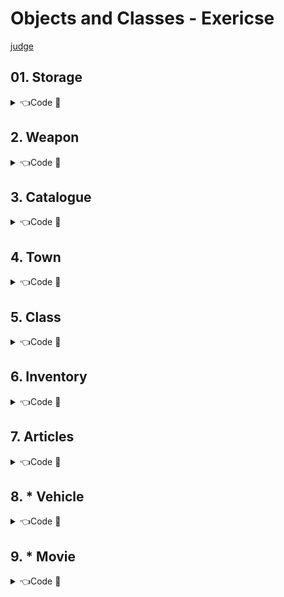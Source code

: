 # Objects and Classes - Exericse

[judge](https://judge.softuni.org/Contests/1734)

## 01. Storage

<details> <summary>👈Code 🐍 </summary>

```Python
class Storage:
    storage = []

    def __init__(self, capacity):
        self.capacity = capacity

    def add_product(self, product: str):
        if self.capacity > len(Storage.storage):
            Storage.storage.append(product)

    def get_products(self):
        return Storage.storage

```

</details>

## 2.	Weapon

<details> <summary>👈Code 🐍 </summary>

```Python
class Weapon:
    def __init__(self, bullets: int):
        self.bullets = bullets

    def shoot(self):
        if self.bullets > 0:
            self.bullets -= 1
            return "shooting..."
        return "no bullets left"

    def __repr__(self):
        return f"Remaining bullets: {self.bullets}"

```

</details>

## 3.	Catalogue

<details> <summary>👈Code 🐍 </summary>

```Python
class Catalogue:
    def __init__(self, name: str):
        self.name = name
        self.products = []

    def add_product(self, product_name: str):
        self.products.append(product_name)

    def get_by_letter(self, first_letter: str):
        return [product for product in self.products if product.startswith(first_letter)]

    def __repr__(self):
        returning_string = f"Items in the {self.name} catalogue:\n"
        returning_string += "\n".join(sorted(self.products))
        return returning_string

```

</details>

## 4.	Town

<details> <summary>👈Code 🐍 </summary>

```Python
class Town:
    def __init__(self, name):
        self.name = name
        self.latitude = "0°N"
        self.longitude = "0°E"

    def set_latitude(self, latitude: str) -> None:
        self.latitude = latitude

    def set_longitude(self, longitude: str) -> None:
        self.longitude = longitude

    def __repr__(self):
        return f"Town: {self.name} | Latitude: {self.latitude} | Longitude: {self.longitude}"

```

</details>

## 5.	Class

<details> <summary>👈Code 🐍 </summary>

```Python
class Class:
    __students_count = 22

    def __init__(self, name):
        self.name = name
        self.students = []
        self.grades = []

    def add_student(self, name: str, grade: float):
        if Class.__students_count > len(self.students):
            self.students.append(name)
            self.grades.append(grade)

    def get_average_grade(self):
        average_grade = sum(self.grades) / len(self.grades)
        return float(f"{average_grade:.2f}")

    def __repr__(self):
        students = ", ".join(self.students)
        average_grade = self.get_average_grade()
        return f"The students in {self.name}: {students}. Average grade: {average_grade}"

```

</details>

## 6.	Inventory

<details> <summary>👈Code 🐍 </summary>

```Python
 

```

</details>

## 7.	Articles

<details> <summary>👈Code 🐍 </summary>

```Python
class Article:

    def __init__(self, title: str, content: str, author: str):
        self.title = title
        self.content = content
        self.author = author

    def edit(self, new_content: str):
        self.content = new_content

    def change_author(self, new_author: str):
        self.author = new_author

    def rename(self, new_title: str):
        self.title = new_title

    def __repr__(self):
        return f"{self.title} - {self.content}: {self.author}"

```

</details>

## 8.	* Vehicle

<details> <summary>👈Code 🐍 </summary>

```Python
class Vehicle:
    def __init__(self, type: str, model: str, price: int):
        self.type = type
        self.model = model
        self.price = price
        self.owner = None

    def buy(self, money: int, owner: str):
        if money >= self.price and self.owner is None:
            self.owner = owner
            change = money - self.price
            return f"Successfully bought a {self.type}. Change: {change:.2f}"
        elif money < self.price:
            return "Sorry, not enough money"
        else:#elif self.owner is not None:
            return "Car already sold"

    def sell(self):
        if self.owner: #if self.owner is not None
            self.owner = None
        else:
            return "Vehicle has no owner"

    def __repr__(self):
        if self.owner:
            return f"{self.model} {self.type} is owned by: {self.owner}"
        else:
            return f"{self.model} {self.type} is on sale: {self.price}"

```
</details>

## 9.	* Movie

<details> <summary>👈Code 🐍 </summary>

```Python
class Movie:
    __watched_movies = 0

    def __init__(self, name: str, director: str):
        self.name = name
        self.director = director
        self.watched = False

    def change_name(self, new_name: str):
        self.name = new_name

    def change_director(self, new_director: str):
        self.director = new_director

    def watch(self):
        if not self.watched: # if self.watched == False
            self.watched = True
            Movie.__watched_movies += 1

    def __repr__(self):
        return f"Movie name: {self.name}; Movie director: {self.director}. Total watched movies: {Movie.__watched_movies}"

```

</details>